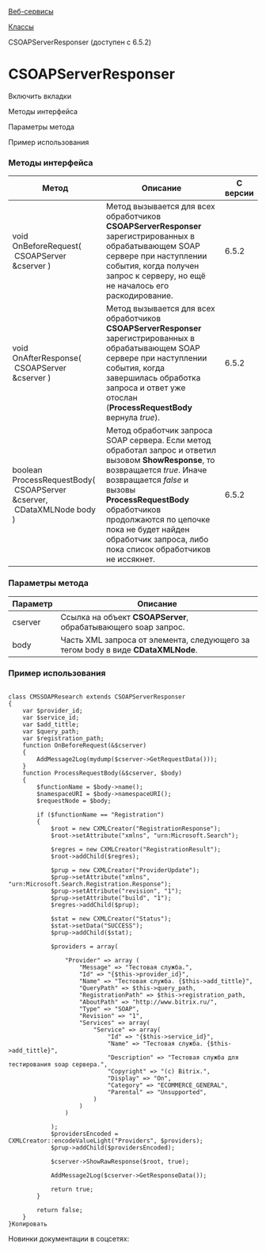 [Веб-сервисы](/api_help/webservice/index.php)

[Классы](/api_help/webservice/classes/index.php)

CSOAPServerResponser (доступен с 6.5.2)

CSOAPServerResponser
====================

Включить вкладки

Методы интерфейса

Параметры метода

Пример использования

### Методы интерфейса

| Метод | Описание | С версии |
| --- | --- | --- |
| void  OnBeforeRequest(  CSOAPServer &cserver ) | Метод вызывается для всех обработчиков **CSOAPServerResponser** зарегистрированных в обрабатывающем SOAP сервере при наступлении события, когда получен запрос к серверу, но ещё не началось его раскодирование. | 6.5.2 |
| void  OnAfterResponse(  CSOAPServer &cserver ) | Метод вызывается для всех обработчиков **CSOAPServerResponser** зарегистрированных в обрабатывающем SOAP сервере при наступлении события, когда завершилась обработка запроса и ответ уже отослан (**ProcessRequestBody** вернула *true*). | 6.5.2 |
| boolean  ProcessRequestBody(  CSOAPServer &cserver,   CDataXMLNode body ) | Метод обработчик запроса SOAP сервера. Если метод обработал запрос и ответил вызовом **ShowResponse**, то возвращается *true*. Иначе возвращается *false* и вызовы **ProcessRequestBody** обработчиков продолжаются по цепочке пока не будет найден обработчик запроса, либо пока список обработчиков не иссякнет. | 6.5.2 |

### Параметры метода

| Параметр | Описание |
| --- | --- |
| cserver | Ссылка на объект **CSOAPServer**, обрабатывающего soap запрос. |
| body | Часть XML запроса от элемента, следующего за тегом body в виде **CDataXMLNode**. |

### Пример использования

```

class CMSSOAPResearch extends CSOAPServerResponser
{
	var $provider_id;    
	var $service_id;
	var $add_tittle;
	var $query_path;
	var $registration_path;
	function OnBeforeRequest(&$cserver) 
	{
		AddMessage2Log(mydump($cserver->GetRequestData()));    
	}
	function ProcessRequestBody(&$cserver, $body) 
	{
		$functionName = $body->name();
		$namespaceURI = $body->namespaceURI();
		$requestNode = $body;
        
		if ($functionName == "Registration")
		{
			$root = new CXMLCreator("RegistrationResponse");
			$root->setAttribute("xmlns", "urn:Microsoft.Search");
            
			$regres = new CXMLCreator("RegistrationResult");
			$root->addChild($regres);
                        
			$prup = new CXMLCreator("ProviderUpdate");
			$prup->setAttribute("xmlns", "urn:Microsoft.Search.Registration.Response");
			$prup->setAttribute("revision", "1");             
			$prup->setAttribute("build", "1");
			$regres->addChild($prup);    
            
			$stat = new CXMLCreator("Status");
			$stat->setData("SUCCESS");
			$prup->addChild($stat);
                        
			$providers = array(
                
				"Provider" => array (
					"Message" => "Тестовая служба.",
					"Id" => "{$this->provider_id}",
					"Name" => "Тестовая служба. {$this->add_tittle}",
					"QueryPath" => $this->query_path,
					"RegistrationPath" => $this->registration_path,
					"AboutPath" => "http://www.bitrix.ru/",
					"Type" => "SOAP",
					"Revision" => "1",
					"Services" => array(
						"Service" => array(
							"Id" => "{$this->service_id}",
							"Name" => "Тестовая служба. {$this->add_tittle}",
							"Description" => "Тестовая служба для тестирования soap сервера.",
							"Copyright" => "(c) Bitrix.",
							"Display" => "On",
							"Category" => "ECOMMERCE_GENERAL",
							"Parental" => "Unsupported",
						)
					)                        
				)                        
            
			);
			$providersEncoded = CXMLCreator::encodeValueLight("Providers", $providers);
			$prup->addChild($providersEncoded);        
            
			$cserver->ShowRawResponse($root, true);
            
			AddMessage2Log($cserver->GetResponseData());
            
			return true;
		}
        
		return false;
	}
}Копировать
```

Новинки документации в соцсетях: